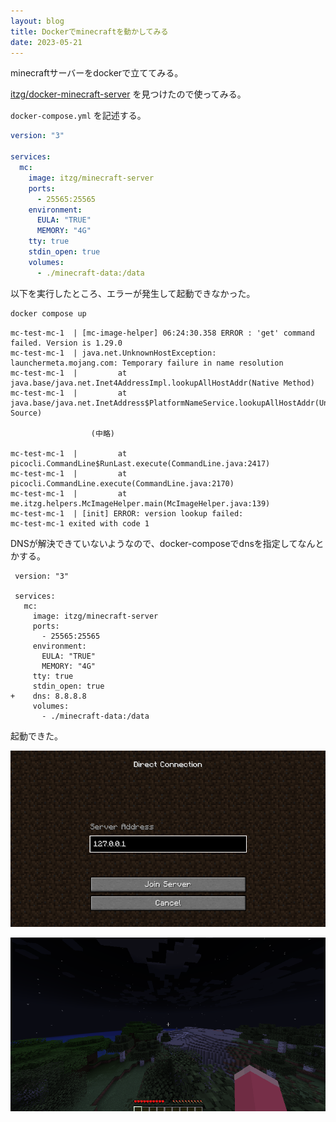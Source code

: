 ```yaml
---
layout: blog
title: Dockerでminecraftを動かしてみる
date: 2023-05-21
---
```


minecraftサーバーをdockerで立ててみる。

[itzg/docker\-minecraft\-server](https://github.com/itzg/docker-minecraft-server) を見つけたので使ってみる。

`docker-compose.yml` を記述する。

```yml
version: "3"

services:
  mc:
    image: itzg/minecraft-server
    ports:
      - 25565:25565
    environment:
      EULA: "TRUE"
      MEMORY: "4G"
    tty: true
    stdin_open: true
    volumes:
      - ./minecraft-data:/data
```

以下を実行したところ、エラーが発生して起動できなかった。

```sh
docker compose up
```

```log
mc-test-mc-1  | [mc-image-helper] 06:24:30.358 ERROR : 'get' command failed. Version is 1.29.0
mc-test-mc-1  | java.net.UnknownHostException: launchermeta.mojang.com: Temporary failure in name resolution
mc-test-mc-1  |         at java.base/java.net.Inet4AddressImpl.lookupAllHostAddr(Native Method)
mc-test-mc-1  |         at java.base/java.net.InetAddress$PlatformNameService.lookupAllHostAddr(Unknown Source)

                  (中略)

mc-test-mc-1  |         at picocli.CommandLine$RunLast.execute(CommandLine.java:2417)
mc-test-mc-1  |         at picocli.CommandLine.execute(CommandLine.java:2170)
mc-test-mc-1  |         at me.itzg.helpers.McImageHelper.main(McImageHelper.java:139)
mc-test-mc-1  | [init] ERROR: version lookup failed:
mc-test-mc-1 exited with code 1
```

DNSが解決できていないようなので、docker-composeでdnsを指定してなんとかする。

```diff-yaml
 version: "3"
 
 services:
   mc:
     image: itzg/minecraft-server
     ports:
       - 25565:25565
     environment:
       EULA: "TRUE"
       MEMORY: "4G"
     tty: true
     stdin_open: true
+    dns: 8.8.8.8
     volumes:
       - ./minecraft-data:/data
```

起動できた。

![](img/mc-login.png)

![](img/mc-loggedin.png)


